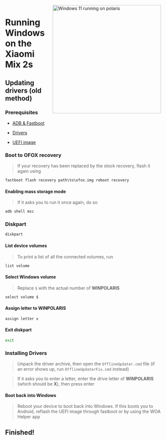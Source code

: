<img align="right" src="https://github.com/n00b69/woa-polaris/blob/main/polaris.png" width="350" alt="Windows 11 running on polaris">

# Running Windows on the Xiaomi Mix 2s

## Updating drivers (old method)

### Prerequisites
- [ADB & Fastboot](https://developer.android.com/studio/releases/platform-tools)
  
- [Drivers](https://github.com/n00b69/woa-POLARIS/releases/tag/Drivers)
  
- [UEFI image](https://github.com/n00b69/woa-polaris/releases/tag/UEFI)

### Boot to OFOX recovery
> If your recovery has been replaced by the stock recovery, flash it again using
```cmd
fastboot flash recovery path\to\ofox.img reboot recovery
```

#### Enabling mass storage mode
> If it asks you to run it once again, do so
```cmd
adb shell msc
```

### Diskpart
```cmd
diskpart
```

#### List device volumes
> To print a list of all the connected volumes, run
```cmd
list volume
```

#### Select Windows volume
> Replace `$` with the actual number of **WINPOLARIS**
```cmd
select volume $
```

#### Assign letter to WINPOLARIS
```cmd
assign letter x
```

#### Exit diskpart
```cmd
exit
```

### Installing Drivers
> Unpack the driver archive, then open the `OfflineUpdater.cmd` file (if an error shows up, run `OfflineUpdaterFix.cmd` instead)

> If it asks you to enter a letter, enter the drive letter of **WINPOLARIS** (which should be **X**), then press enter

#### Boot back into Windows
> Reboot your device to boot back into Windows. If this boots you to Android, reflash the UEFI image through fastboot or by using the WOA Helper app

## Finished!


















